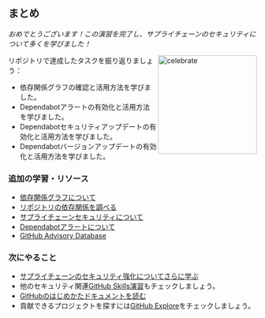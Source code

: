 ## まとめ

_おめでとうございます！この演習を完了し、サプライチェーンのセキュリティについて多くを学びました！_

<img src="https://octodex.github.com/images/jetpacktocat.png" alt="celebrate" width=200 align=right>
リポジトリで達成したタスクを振り返りましょう：

- 依存関係グラフの確認と活用方法を学びました。
- Dependabotアラートの有効化と活用方法を学びました。
- Dependabotセキュリティアップデートの有効化と活用方法を学びました。
- Dependabotバージョンアップデートの有効化と活用方法を学びました。

### 追加の学習・リソース

- [依存関係グラフについて](https://docs.github.com/ja/code-security/supply-chain-security/understanding-your-software-supply-chain/about-the-dependency-graph)
- [リポジトリの依存関係を調べる](https://docs.github.com/ja/code-security/supply-chain-security/understanding-your-software-supply-chain/exploring-the-dependencies-of-a-repository)
- [サプライチェーンセキュリティについて](https://docs.github.com/ja/code-security/supply-chain-security/understanding-your-software-supply-chain/about-supply-chain-security)
- [Dependabotアラートについて](https://docs.github.com/ja/code-security/dependabot/dependabot-alerts/about-dependabot-alerts)
- [GitHub Advisory Database](https://docs.github.com/ja/code-security/dependabot/dependabot-alerts/browsing-security-advisories-in-the-github-advisory-database)

### 次にやること

- [サプライチェーンのセキュリティ強化についてさらに学ぶ](https://docs.github.com/ja/code-security/supply-chain-security/understanding-your-software-supply-chain/about-supply-chain-security)
- 他のセキュリティ関連[GitHub Skills演習](https://skills.github.com/#code-security-and-analysis)もチェックしましょう。
- [GitHubのはじめかたドキュメントを読む](https://docs.github.com/ja/get-started)
- 貢献できるプロジェクトを探すには[GitHub Explore](https://github.com/explore)をチェックしましょう。
